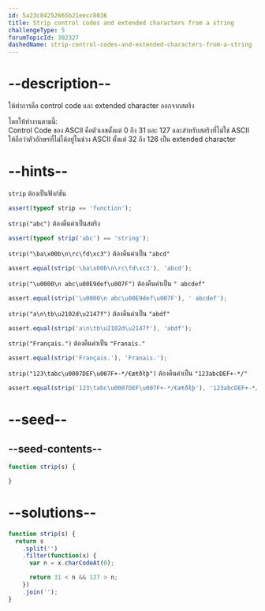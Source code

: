 ```yaml
---
id: 5a23c84252665b21eecc8036
title: Strip control codes and extended characters from a string
challengeType: 5
forumTopicId: 302327
dashedName: strip-control-codes-and-extended-characters-from-a-string
---
```


# --description--

ให้ทำการคือ control code และ extended character ออกจากสตริง 

โดยให้ทำงานตามนี้:  
Control Code ของ ASCII คือตัวเลขตั้งแต่ 0 ถึง 31 และ 127
และสำหรับสตริงที่ไม่ใช่ ASCII ให้ถือว่าตัวอักษรที่ไม่ได้อยู่ในช่วง ASCII ตั้งแต่ 32 ถึง 126 เป็น extended character

# --hints--

`strip` ต้องเป็นฟังก์ชัน

```js
assert(typeof strip == 'function');
```

`strip("abc")` ต้องคืนค่าเป็นสตริง

```js
assert(typeof strip('abc') == 'string');
```

`strip("\ba\x00b\n\rc\fd\xc3")` ต้องคืนค่าเป็น `"abcd"`

```js
assert.equal(strip('\ba\x00b\n\rc\fd\xc3'), 'abcd');
```

`strip("\u0000\n abc\u00E9def\u007F")` ต้องคืนค่าเป็น `" abcdef"`

```js
assert.equal(strip('\u0000\n abc\u00E9def\u007F'), ' abcdef');
```

`strip("a\n\tb\u2102d\u2147f")` ต้องคืนค่าเป็น `"abdf"`

```js
assert.equal(strip('a\n\tb\u2102d\u2147f'), 'abdf');
```

`strip("Français.")` ต้องคืนค่าเป็น `"Franais."`

```js
assert.equal(strip('Français.'), 'Franais.');
```

`strip("123\tabc\u0007DEF\u007F+-*/€æŧðłþ")` ต้องคืนค่าเป็น `"123abcDEF+-*/"`

```js
assert.equal(strip('123\tabc\u0007DEF\u007F+-*/€æŧðłþ'), '123abcDEF+-*/');
```

# --seed--

## --seed-contents--

```js
function strip(s) {

}
```

# --solutions--

```js
function strip(s) {
  return s
    .split('')
    .filter(function(x) {
      var n = x.charCodeAt(0);

      return 31 < n && 127 > n;
    })
    .join('');
}
```
